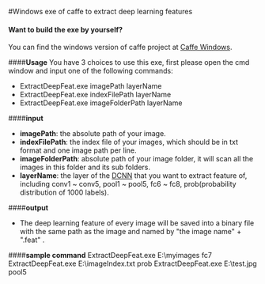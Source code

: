 
#Windows exe of caffe to extract deep learning features

#### **Want to build the exe by yourself?**
You can find the windows version of caffe project at [Caffe Windows]( https://github.com/niuzhiheng/caffe).

####**Usage**
You have 3 choices to use this exe, first please open the cmd window and input one of the following commands:

- ExtractDeepFeat.exe imagePath layerName
- ExtractDeepFeat.exe indexFilePath layerName
- ExtractDeepFeat.exe imageFolderPath layerName
    
####**input**
- **imagePath**:  the absolute path of your image.
- **indexFilePath**: the index file of your images, which should be in txt format and one image path per line.
- **imageFolderPath**: absolute path of your image folder, it will scan all the images in this folder and its sub folders.
- **layerName**: the layer of the [DCNN](http://caffe.berkeleyvision.org/gathered/examples/feature_extraction.html) that you want to  extract feature of, including conv1 ~ conv5, pool1 ~ pool5, fc6 ~ fc8, prob(probability distribution of 1000 labels).

####**output**
- The deep learning feature of every image will be saved into a binary file with the same path as the image and named by  "the image name" + ".feat" .

####**sample command**
    ExtractDeepFeat.exe E:\\myimages fc7  
    ExtractDeepFeat.exe E:\\imageIndex.txt  prob
    ExtractDeepFeat.exe E:\\test.jpg   pool5